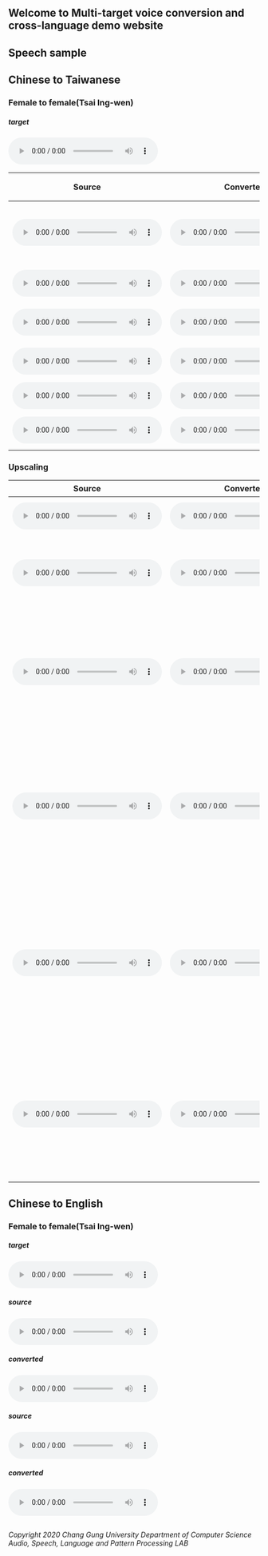 ## Welcome to Multi-target voice conversion and cross-language demo website

<h2 id="speech-sample" color=#9A484C>Speech sample</h2>

<h2 id="C2T" color=#9A484C>Chinese to Taiwanese</h2>

<h3 id="female-to-female" color=#9A484C>Female to female(Tsai Ing-wen)</h3>

##### target
<audio controls="controls">
<source type="audio/wav" src="res/src/S-12.wav" /></source>
</audio>



| Source | Converted | 台語文字 |
| ----- | ----- | ----- |
| <audio controls="controls"><source type="audio/wav" src="res/src/Combine003_Sync061.wav" /></source></audio> | <audio controls="controls"><source type="audio/wav" src="res/src/Com03_061_to_tsi_M_.wav" /></source></audio> | 目睭愛捎（sa）較金--咧 |
| <audio controls="controls"><source type="audio/wav" src="res/src/Combine003_Sync086_no_speaker_173.53-175.45.wav" /></source></audio> | <audio controls="controls"><source type="audio/wav" src="res/src/Com03_086_to_tsi_M_.wav" /></source></audio> | 這句話我上愛聽 |
| <audio controls="controls"><source type="audio/wav" src="res/src/Combine003_Sync284.wav" /></source></audio> | <audio controls="controls"><source type="audio/wav" src="res/src/Combine003_Sync284_TSI.wav" /></source></audio> | 我將伊載轉來了後 |
| <audio controls="controls"><source type="audio/wav" src="res/src/Combine003_Sync298.wav" /></source></audio> | <audio controls="controls"><source type="audio/wav" src="res/src/Combine003_Sync298_TSI.wav" /></source></audio> | 我無歡喜的時陣 |
| <audio controls="controls"><source type="audio/wav" src="res/src/Combine003_Sync303.wav" /></source></audio> | <audio controls="controls"><source type="audio/wav" src="res/src/Combine003_Sync303_no_TSI.wav" /></source></audio> | 有時陣 |
| <audio controls="controls"><source type="audio/wav" src="res/src/Combine003_Sync325_no_speaker_692.30-694.45.wav" /></source></audio> | <audio controls="controls"><source type="audio/wav" src="res/src/Combine003_Sync325_no_TSI.wav" /></source></audio> | 家己過家己的生活 |


### Upscaling



| Source | Converted | 台語文字 |
| ----- | ----- | ----- |
| <audio controls="controls"><source type="audio/wav" src="res/src/Combine003_Sync331.wav" /></source></audio> | <audio controls="controls"><source type="audio/wav" src="res/src/Combine003_Sync331_no_TSI.wav" /></source></audio> | 我真正足愛我的妹妹 |
| <audio controls="controls"><source type="audio/wav" src="res/src/Combine003_Sync725.wav" /></source></audio> | <audio controls="controls"><source type="audio/wav" src="res/src/Combine003_Sync725_TSI.wav" /></source></audio> | 講一句「拍斷手骨顛倒勇」是誠（tsiann）好的鼓勵 |
| <audio controls="controls"><source type="audio/wav" src="res/src/S-2.wav" /></source></audio> | <audio controls="controls"><source type="audio/wav" src="res/src/S-2_TSI.wav" /></source></audio> | 阿爸摸我的頭鬃講，抾著物件愛緊還--人，你愛知影，拍散的鴨仔佮伊的主人攏真著急! |
| <audio controls="controls"><source type="audio/wav" src="res/src/S-8.wav" /></source></audio> | <audio controls="controls"><source type="audio/wav" src="res/src/S-8_TSI.wav" /></source></audio> | 毋閣（koh），今仔日我欲（beh）講的毋是電扇風抑（iah）是La-jí-o̍oh ， 是欲講阮阿爸彼台掛Lài-tah的鐵馬 |
| <audio controls="controls"><source type="audio/wav" src="res/src/S-25.wav" /></source></audio> | <audio controls="controls"><source type="audio/wav" src="res/src/S-25_TSI.wav" /></source></audio> | 月娘哪會無愛小覕（bih）--一下，規路一直綴（tuè）阮行，予阿爸騎赫（hiah）緊，害我心肝咇噗彩（phi̍h-pho̍k-tshái |
| <audio controls="controls"><source type="audio/wav" src="res/src/S-59.wav" /></source></audio> | <audio controls="controls"><source type="audio/wav" src="res/src/S-59_TSI.wav" /></source></audio> | 閣有七十歲的阿公放掉日本的空課，來到牛睏山頂咧修理破厝。逐家攏是土地的囝兒，無分國籍。|


## Chinese to English

<h3 id="female-to-female2">Female to female(Tsai Ing-wen)</h3>

##### target 
<audio controls="controls">
<source type="audio/wav" src="res/src/S-10.wav"></source>
</audio>

##### source 
<audio controls="controls">
<source type="audio/wav" src="res/src/p228_219.wav"></source>
</audio>

##### converted 
<audio controls="controls">
<source type="audio/wav" src="res/src/p228_216_to_Tsi.wav"></source>
</audio>

##### source 
<audio controls="controls">
<source type="audio/wav" src="res/src/p228_339.wav"></source>
</audio>

##### converted 
<audio controls="controls">
<source type="audio/wav" src="res/src/p228_339_to_Tsi.wav"></source>
</audio>

<h2 id="let space"> </h2>

<h6 id="ccMark">Copyright 2020 Chang Gung University Department of Computer Science Audio, Speech, Language and Pattern Processing LAB</h6>